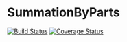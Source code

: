 # SummationByParts
 
[![Build Status](https://travis-ci.org/OptimalDesignLab/SummationByParts.jl.svg?branch=master)](https://travis-ci.org/OptimalDesignLab/SummationByParts.jl)
[![Coverage Status](https://coveralls.io/repos/OptimalDesignLab/SummationByParts.jl/badge.png)](https://coveralls.io/r/OptimalDesignLab/SummationByParts.jl)

<!--- This code is for the previous, private repo
[![Build Status](https://magnum.travis-ci.com/OptimalDesignLab/SummationByParts.jl.svg?token=EpgqD9NsMEGcsBnVGzrH&branch=master)](https://magnum.travis-ci.com/OptimalDesignLab/SummationByParts.jl)
[![Coverage Status](https://coveralls.io/repos/OptimalDesignLab/SummationByParts.jl/badge.svg)](https://coveralls.io/r/OptimalDesignLab/SummationByParts.jl)
--->